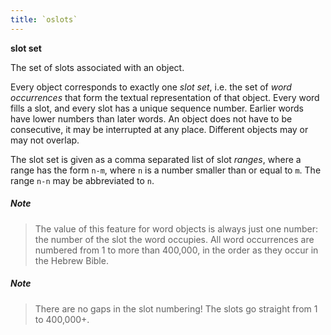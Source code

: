 ```yaml
---
title: `oslots`
---
```


**slot set**


The set of slots associated with an object.

Every object corresponds to exactly one *slot set*,
i.e. the set of *word occurrences* that form the textual representation of that object.
Every word fills a slot, and every slot has a unique sequence number.
Earlier words have lower numbers than later words.
An object does not have to be consecutive, it may be interrupted at any place.
Different objects may or may not overlap.

The slot set is given as a comma separated list of slot *ranges*, where a range
has the form `n-m`,
where `n` is a number smaller than or equal to `m`. The range `n-n` may be
abbreviated to `n`.

##### Note
> The value of this feature for word objects is always just one number: the
number of the slot the word occupies.
All word occurrences are numbered from 1 to more than 400,000, in the order as
they occur in the Hebrew Bible.

##### Note
> There are no gaps in the slot numbering! The slots go straight from 1 to 400,000+.
